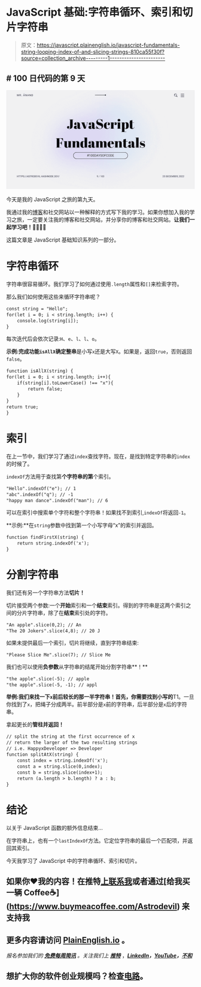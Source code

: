 # JavaScript 基础:字符串循环、索引和切片字符串

> 原文：<https://javascript.plainenglish.io/javascript-fundamentals-string-looping-index-of-and-slicing-strings-810ca55f30f?source=collection_archive---------1----------------------->

## # 100 日代码的第 9 天

![](img/b67d68089aa40fd81ede98d11422c1b0.png)

今天是我的 JavaScript 之旅的第九天。

我通过我的[博客](https://astrodevil.hashnode.dev/)和社交网站以一种解释的方式写下我的学习。如果你想加入我的学习之旅，一定要关注我的博客和社交网站，并分享你的博客和社交网站。**让我们一起学习吧！🫱🏼‍🫲🏼**

这篇文章是 JavaScript 基础知识系列的一部分。

# 字符串循环

字符串很容易循环。我们学习了如何通过使用`.length`属性和`[]`来检索字符。

那么我们如何使用这些来循环字符串呢？

```
const string = "Hello";
for(let i = 0; i < string.length; i++) {
    console.log(string[i]);
}
```

每次迭代后会依次记录:`H`、`e`、`l`、`l`、`o`。

**示例:**完成功能`isAllX`确定**整串**是小写`x`还是大写`X`。如果是，返回`true`，否则返回`false`。

```
function isAllX(string) {
for(let i = 0; i < string.length; i++){
    if(string[i].toLowerCase() !== "x"){
        return false;
    }
}
return true;
}
```

# 索引

在上一节中，我们学习了通过`index`查找字符。现在，是找到特定字符串的`index`的时候了。

`indexOf`方法用于查找第**个字符串的第**个索引。

```
"Hello".indexOf("e"); // 1
"abc".indexOf("q"); // -1 
"happy man dance".indexOf("man"); // 6
```

可以在索引中搜索单个字符和整个字符串！如果找不到索引,`indexOf`将返回`-1`。

**示例:**在`string`参数中找到第一个小写字母“x”的索引并返回。

```
function findFirstX(string) {
    return string.indexOf('x');
}
```

# 分割字符串

我们还有另一个字符串方法**切片！**

切片接受两个参数:一个**开始**索引和一个**结束**索引。得到的字符串是这两个索引之间的分片字符串，除了在**结束**索引处的字符。

```
"An apple".slice(0,2); // An
"The 20 Jokers".slice(4,8); // 20 J
```

如果未提供最后一个索引，切片将继续，直到字符串结束:

```
"Please Slice Me".slice(7); // Slice Me
```

我们也可以使用**负参数**从字符串的结尾开始分割字符串**！**

```
"the apple".slice(-5); // apple
"the apple".slice(-5, -1); // appl
```

**举例:**我们来找一下`x`前后较长的那一半字符串！首先，你需要找到**小写的**T1。一旦你找到了`x`，把绳子分成两半。前半部分是`x`前的字符串，后半部分是`x`后的字符串。

拿起更长的**管柱并返回！**

```
// split the string at the first occurrence of x
// return the larger of the two resulting strings
// i.e. HappyxDeveloper => Developer
function splitAtX(string) {
    const index = string.indexOf('x');
    const a = string.slice(0,index);
    const b = string.slice(index+1);
    return (a.length > b.length) ? a : b;
}
```

# 结论

以关于 JavaScript 函数的额外信息结束…

在字符串上，也有一个`lastIndexOf`方法。它定位字符串的最后一个匹配项，并返回其索引。

今天我学习了 JavaScript 中的字符串循环、索引和切片。

## 如果你❤️我的内容！在推特[上联系我](https://mobile.twitter.com/Astrodevil_)或者通过[给我买一辆 Coffee☕](https://www.buymeacoffee.com/Astrodevil) 来支持我

## 更多内容请访问 [PlainEnglish.io](https://plainenglish.io/) 。

*报名参加我们的* [***免费每周简讯***](http://newsletter.plainenglish.io/) *。关注我们上* [***推特***](https://twitter.com/inPlainEngHQ) ，[***LinkedIn***](https://www.linkedin.com/company/inplainenglish/)***，***[***YouTube***](https://www.youtube.com/channel/UCtipWUghju290NWcn8jhyAw)***，****[***不和***](https://discord.gg/GtDtUAvyhW)*

## 想扩大你的软件创业规模吗？检查[电路](https://circuit.ooo/?utm=publication-post-cta)。